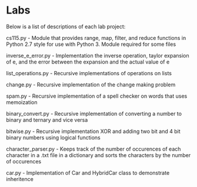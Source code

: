 # Labs

Below is a list of descriptions of each lab project:

cs115.py - Module that provides range, map, filter, and reduce functions in Python 2.7 style for use with Python 3. Module required for some files

inverse_e_error.py - Implementation the inverse operation, taylor expansion of e, and the error between the expansion and the actual value of e

list_operations.py - Recursive implementations of operations on lists

change.py - Recursive implementation of the change making problem

spam.py - Recursive implementation of a spell checker on words that uses memoization

binary_convert.py - Recursive implementation of converting a number to binary and ternary and vice versa

bitwise.py - Recursive implementation XOR and adding two bit and 4 bit binary numbers using logical functions

character_parser.py - Keeps track of the number of occurences of each character in a .txt file in a dictionary and sorts the characters by the number of occurences

car.py - Implementation of Car and HybridCar class to demonstrate inheritence
